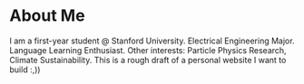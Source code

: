 # About Me
I am a first-year student @ Stanford University. 
Electrical Engineering Major. Language Learning Enthusiast. 
Other interests: Particle Physics Research, Climate Sustainability. 
This is a rough draft of a personal website I want to build :,)) 




